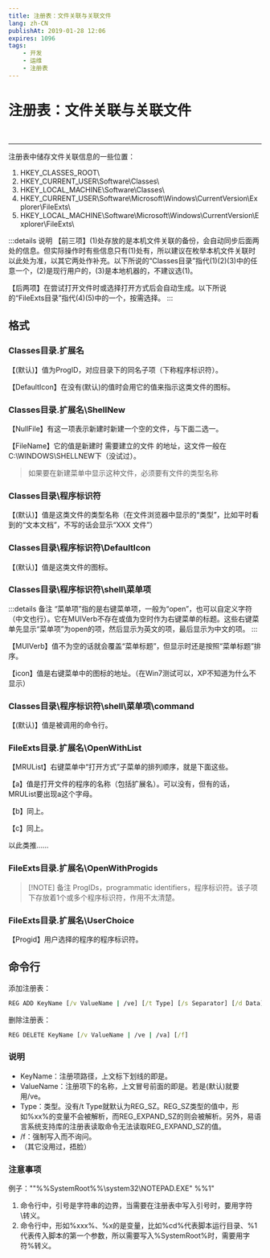 ```yaml
---
title: 注册表：文件关联与关联文件
lang: zh-CN
publishAt: 2019-01-28 12:06
expires: 1096
tags:
    - 开发
    - 运维
    - 注册表
---
```


# 注册表：文件关联与关联文件

<RevisionInfo />

<hr style="margin-top: 48px"/>

注册表中储存文件关联信息的一些位置：

1. HKEY_CLASSES_ROOT\
2. HKEY_CURRENT_USER\Software\Classes\
3. HKEY_LOCAL_MACHINE\Software\Classes\
4. HKEY_CURRENT_USER\Software\Microsoft\Windows\CurrentVersion\Explorer\FileExts\
5. HKEY_LOCAL_MACHINE\Software\Microsoft\Windows\CurrentVersion\Explorer\FileExts\

:::details 说明
【前三项】(1)处存放的是本机文件关联的备份，会自动同步后面两处的信息。但实际操作时有些信息只有(1)处有，所以建议在枚举本机文件关联时以此处为准，以其它两处作补充。以下所说的“Classes目录”指代(1)(2)(3)中的任意一个，(2)是现行用户的，(3)是本地机器的，不建议选(1)。

【后两项】在尝试打开文件时或选择打开方式后会自动生成。以下所说的“FileExts目录”指代(4)(5)中的一个，按需选择。
:::

## 格式

### Classes目录\.扩展名

【(默认)】值为ProgID，对应目录下的同名子项（下称程序标识符）。

【DefaultIcon】在没有(默认)的值时会用它的值来指示这类文件的图标。

### Classes目录\.扩展名\ShellNew

【NullFile】有这一项表示新建时新建一个空的文件，与下面二选一。

【FileName】它的值是新建时 需要建立的文件 的地址，这文件一般在C:\WINDOWS\SHELLNEW下（没试过）。

> 如果要在新建菜单中显示这种文件，必须要有文件的类型名称

### Classes目录\程序标识符

【(默认)】值是这类文件的类型名称（在文件浏览器中显示的“类型”，比如平时看到的“文本文档”，不写的话会显示“XXX 文件”）

### Classes目录\程序标识符\DefaultIcon

【(默认)】值是这类文件的图标。

### Classes目录\程序标识符\shell\菜单项

:::details 备注
“菜单项”指的是右键菜单项，一般为“open”，也可以自定义字符（中文也行）。它在MUIVerb不存在或值为空时作为右键菜单的标题。这些右键菜单先显示“菜单项”为open的项，然后显示为英文的项，最后显示为中文的项。
:::

【MUIVerb】值不为空的话就会覆盖“菜单标题”，但显示时还是按照“菜单标题”排序。

【icon】值是右键菜单中的图标的地址。（在Win7测试可以，XP不知道为什么不显示）

### Classes目录\程序标识符\shell\菜单项\command

【(默认)】值是被调用的命令行。

### FileExts目录\.扩展名\OpenWithList

【MRUList】右键菜单中“打开方式”子菜单的排列顺序，就是下面这些。

【a】值是打开文件的程序的名称（包括扩展名）。可以没有，但有的话，MRUList要出现a这个字母。

【b】同上。

【c】同上。

以此类推……

### FileExts目录\.扩展名\OpenWithProgids

> [!NOTE] 备注
> ProgIDs，programmatic identifiers，程序标识符。该子项下存放着1个或多个程序标识符，作用不太清楚。

### FileExts目录\.扩展名\UserChoice

【Progid】用户选择的程序的程序标识符。

## 命令行

添加注册表：

```bat
REG ADD KeyName [/v ValueName | /ve] [/t Type] [/s Separator] [/d Data] [/f]
```

删除注册表：

```bat
REG DELETE KeyName [/v ValueName | /ve | /va] [/f]
```

### 说明

- KeyName：注册项路径，上文标下划线的即是。
- ValueName：注册项下的名称，上文冒号前面的即是。若是(默认)就要用/ve。
- Type：类型。没有/t Type就默认为REG_SZ。REG_SZ类型的值中，形如%xx%的变量不会被解析，而REG_EXPAND_SZ的则会被解析。另外，易语言系统支持库的注册表读取命令无法读取REG_EXPAND_SZ的值。
- /f：强制写入而不询问。
- （其它没用过，捂脸）

### 注意事项

例子："\"%%SystemRoot%%\system32\NOTEPAD.EXE\" %%1"

1. 命令行中，引号是字符串的边界，当需要在注册表中写入引号时，要用字符\转义。
2. 命令行中，形如%xxx%、%x的是变量，比如%cd%代表脚本运行目录、%1代表传入脚本的第一个参数，所以需要写入%SystemRoot%时，需要用字符%转义。
